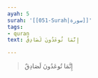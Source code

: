 ```yaml
---
ayah: 5
surah: '[[051-Surah|سورة]]'
tags:
- quran
text: إِنَّمَا تُوعَدُونَ لَصَادِقٌ

---
```

> إِنَّمَا تُوعَدُونَ لَصَادِقٌ
